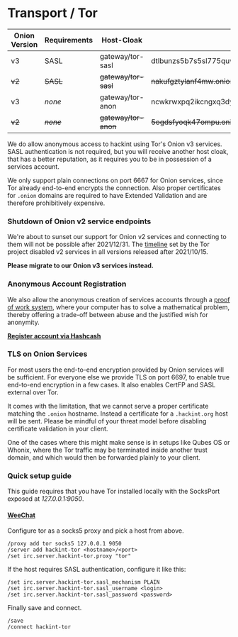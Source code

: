 # Transport / Tor

| Onion Version | Requirements | Host-Cloak           | Hostname                                                       | Port     |
|---------------|--------------|----------------------|----------------------------------------------------------------|----------|
| v3            | SASL         | gateway/tor-sasl     | dtlbunzs5b7s5sl775quwezleyeplxzicdoh3cnhm7feolxmkfd42nqd.onion | 6667     |
| ~~v2~~        | ~~SASL~~     | ~~gateway/tor-sasl~~ | ~~nakufgztylanf4mw.onion~~                                     | ~~6667~~ |
| v3            | *none*       | gateway/tor-anon     | ncwkrwxpq2ikcngxq3dy2xctuheniggtqeibvgofixpzvrwpa77tozqd.onion | 6667     |
| ~~v2~~        | ~~*none*~~   | ~~gateway/tor-anon~~ | ~~5ogdsfyoqk47ompu.onion~~                                     | ~~6667~~ |

We do allow anonymous access to hackint using Tor's Onion v3 services. SASL authentication is not required, but you will receive another host cloak, that has a better reputation, as it requires you to be in possession of a services account.

We only support plain connections on port 6667 for Onion services, since Tor already end-to-end encrypts the connection. Also proper certificates for `.onion` domains are required to have Extended Validation and are therefore prohibitively expensive.

### Shutdown of Onion v2 service endpoints

We're about to sunset our support for Onion v2 services and connecting to them will not be possible after 2021/12/31. The [timeline](https://blog.torproject.org/v2-deprecation-timeline/) set by the Tor project disabled v2 services in all versions released after 2021/10/15.

**Please migrate to our Onion v3 services instead.**

### Anonymous Account Registration

We also allow the anonymous creation of services accounts through a [proof of work system](https://en.wikipedia.org/wiki/Proof-of-work_system), where your computer has to solve a mathematical problem, thereby offering a trade-off between abuse and the justified wish for anonymity.

**[Register account via Hashcash](https://hashcash.hackint.org)**

### TLS on Onion Services

For most users the end-to-end encryption provided by Onion services will be sufficient. For everyone else we provide TLS on port 6697, to enable true end-to-end encryption in a few cases. It also enables CertFP and SASL external over Tor.

It comes with the limitation, that we cannot serve a proper certificate matching the `.onion` hostname. Instead a certificate for a `.hackint.org` host will be sent. Please be mindful of your threat model before disabling certificate validation in your client.

One of the cases where this might make sense is in setups like Qubes OS or Whonix, where the Tor traffic may be terminated inside another trust domain, and which would then be forwarded plainly to your client.

### Quick setup guide

This guide requires that you have Tor installed locally with the SocksPort exposed at *127.0.0.1:9050*.

#### [WeeChat](https://weechat.org)

Configure tor as a socks5 proxy and pick a host from above.
```
/proxy add tor socks5 127.0.0.1 9050
/server add hackint-tor <hostname>/<port>
/set irc.server.hackint-tor.proxy "tor"
```

If the host requires SASL authentication, configure it like this:
```
/set irc.server.hackint-tor.sasl_mechanism PLAIN
/set irc.server.hackint-tor.sasl_username <login>
/set irc.server.hackint-tor.sasl_password <password>
```

Finally save and connect.
```
/save
/connect hackint-tor
```
